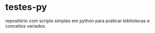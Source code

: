 # testes-py
repositório com scripts simples em python para praticar bibliotecas e conceitos variados.
